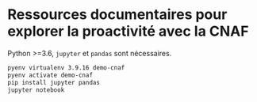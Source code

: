 # Ressources documentaires pour explorer la proactivité avec la CNAF

Python >=3.6, `jupyter` et `pandas` sont nécessaires.

```bash
pyenv virtualenv 3.9.16 demo-cnaf
pyenv activate demo-cnaf
pip install jupyter pandas
jupyter notebook
```
